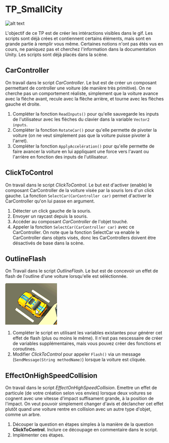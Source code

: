 ﻿# TP_SmallCity

![alt text](SmallCity_Demo.gif "Resultat")

L'objectif de ce TP est de créer les intéractions visibles dans le gif. Les scripts sont déjà crées et contiennent certains éléments, mais sont en grande partie à remplir vous même.
Certaines notions n'ont pas étés vus en cours, ne paniquez pas et cherchez l'information dans la documentation Unity.
Les scripts sont déjà placés dans la scène.

## CarController

On travail dans le script *CarController*. Le but est de créer un composant permettant de controller une voiture (de manière très primitive). On ne cherche pas un comportement réaliste, simplement que la voiture avance avec la fléche avant, recule avec la flèche arrière, et tourne avec les flèches gauche et droite.
1. Compléter la fonction `ReadInputs()` pour qu'elle sauvegarde les inputs de l'utilisateur avec les flèches du clavier dans la variable `Vector2 inputs`.
2. Compléter la fonction `RotateCar()` pour qu'elle permette de pivoter la voiture (on ne veut simplement pas que la voiture puisse pivoter à l'arret).
3. Compléter la fonction `ApplyAccelération()` pour qu'elle permette de faire avancer la voiture en lui appliquant une force vers l'avant ou l'arrière en fonction des inputs de l'utilisateur.

## ClickToControl

On travail dans le script *ClickToControl*. Le but est d'activer (enable) le composant CarController de la voiture visée par la souris lors d'un click gauche. La fonction `SelectCar(CarController car)` permet d'activer le CarController qu'on lui passe en argument.
1. Détecter un click gauche de la souris.
2. Envoyer un raycast depuis la souris.
3. Accéder au composant *CarController* de l'objet touché.
4. Appeler la fonction `SelectCar(CarController car)` avec ce CarController.
On note que la fonction SelectCar va enable le CarController dans objets visés, donc les CarControllers doivent être désactivés de base dans la scène.

## OutlineFlash

On Travail dans le script *OutlineFlash*. Le but est de concevoir un effet de flash de l'outline d'une voiture lorsqu'elle est séléctionnée.

![alt text](SmallCity_Flash.gif "Flash")

1. Compléter le script en utilisant les variables existantes pour générer cet effet de flash (plus ou moins le même). Il n'est pas nescessaire de créer de variables supplémentaires, mais vous pouvez créer des fonctions et coroutines.
2. Modifier *ClickToControl* pour appeler `Flash()` via un message (`SendMessage(String methodName)`) lorsque la voiture est cliquée.

## EffectOnHighSpeedCollision

On travail dans le script *EffectOnHighSpeedCollision*.
Emettre un effet de particule (de votre création selon vos envies) lorsque deux voitures se cognent avec une vitesse d'impact suffisament grande, à la position de l'impact. On veut pouvoir simplement changer d'avis et déclancher cet effet plutôt quand une voiture rentre en collision avec un autre type d'objet, comme un arbre.
1. Découper la question en étapes simples à la manière de la question **ClickToControl**. Inclure ce découpage en commentaire dans le script.
2. Implémenter ces étapes.
